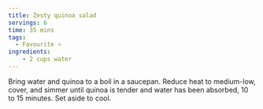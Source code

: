 ```yaml
---
title: Zesty quinoa salad
servings: 6
time: 35 mins
tags:
  - Favourite ⭐
ingredients:
	- 2 cups water
---
```


Bring water and quinoa to a boil in a saucepan. Reduce heat to medium-low, cover, and simmer until quinoa is tender and water has been absorbed, 10 to 15 minutes. Set aside to cool.